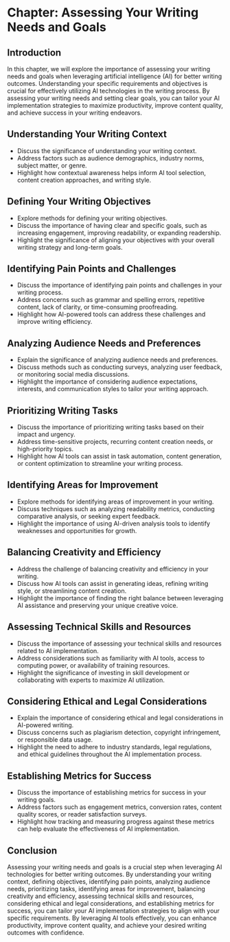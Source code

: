 Chapter: Assessing Your Writing Needs and Goals
===============================================

Introduction
------------

In this chapter, we will explore the importance of assessing your writing needs and goals when leveraging artificial intelligence (AI) for better writing outcomes. Understanding your specific requirements and objectives is crucial for effectively utilizing AI technologies in the writing process. By assessing your writing needs and setting clear goals, you can tailor your AI implementation strategies to maximize productivity, improve content quality, and achieve success in your writing endeavors.

Understanding Your Writing Context
----------------------------------

* Discuss the significance of understanding your writing context.
* Address factors such as audience demographics, industry norms, subject matter, or genre.
* Highlight how contextual awareness helps inform AI tool selection, content creation approaches, and writing style.

Defining Your Writing Objectives
--------------------------------

* Explore methods for defining your writing objectives.
* Discuss the importance of having clear and specific goals, such as increasing engagement, improving readability, or expanding readership.
* Highlight the significance of aligning your objectives with your overall writing strategy and long-term goals.

Identifying Pain Points and Challenges
--------------------------------------

* Discuss the importance of identifying pain points and challenges in your writing process.
* Address concerns such as grammar and spelling errors, repetitive content, lack of clarity, or time-consuming proofreading.
* Highlight how AI-powered tools can address these challenges and improve writing efficiency.

Analyzing Audience Needs and Preferences
----------------------------------------

* Explain the significance of analyzing audience needs and preferences.
* Discuss methods such as conducting surveys, analyzing user feedback, or monitoring social media discussions.
* Highlight the importance of considering audience expectations, interests, and communication styles to tailor your writing approach.

Prioritizing Writing Tasks
--------------------------

* Discuss the importance of prioritizing writing tasks based on their impact and urgency.
* Address time-sensitive projects, recurring content creation needs, or high-priority topics.
* Highlight how AI tools can assist in task automation, content generation, or content optimization to streamline your writing process.

Identifying Areas for Improvement
---------------------------------

* Explore methods for identifying areas of improvement in your writing.
* Discuss techniques such as analyzing readability metrics, conducting comparative analysis, or seeking expert feedback.
* Highlight the importance of using AI-driven analysis tools to identify weaknesses and opportunities for growth.

Balancing Creativity and Efficiency
-----------------------------------

* Address the challenge of balancing creativity and efficiency in your writing.
* Discuss how AI tools can assist in generating ideas, refining writing style, or streamlining content creation.
* Highlight the importance of finding the right balance between leveraging AI assistance and preserving your unique creative voice.

Assessing Technical Skills and Resources
----------------------------------------

* Discuss the importance of assessing your technical skills and resources related to AI implementation.
* Address considerations such as familiarity with AI tools, access to computing power, or availability of training resources.
* Highlight the significance of investing in skill development or collaborating with experts to maximize AI utilization.

Considering Ethical and Legal Considerations
--------------------------------------------

* Explain the importance of considering ethical and legal considerations in AI-powered writing.
* Discuss concerns such as plagiarism detection, copyright infringement, or responsible data usage.
* Highlight the need to adhere to industry standards, legal regulations, and ethical guidelines throughout the AI implementation process.

Establishing Metrics for Success
--------------------------------

* Discuss the importance of establishing metrics for success in your writing goals.
* Address factors such as engagement metrics, conversion rates, content quality scores, or reader satisfaction surveys.
* Highlight how tracking and measuring progress against these metrics can help evaluate the effectiveness of AI implementation.

Conclusion
----------

Assessing your writing needs and goals is a crucial step when leveraging AI technologies for better writing outcomes. By understanding your writing context, defining objectives, identifying pain points, analyzing audience needs, prioritizing tasks, identifying areas for improvement, balancing creativity and efficiency, assessing technical skills and resources, considering ethical and legal considerations, and establishing metrics for success, you can tailor your AI implementation strategies to align with your specific requirements. By leveraging AI tools effectively, you can enhance productivity, improve content quality, and achieve your desired writing outcomes with confidence.
